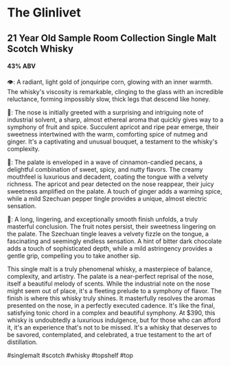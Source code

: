 
# The Glinlivet
## 21 Year Old Sample Room Collection Single Malt Scotch Whisky
#### 43% ABV
👁: A radiant, light gold of jonquiripe corn, glowing with an inner warmth. The whisky's viscosity is remarkable, clinging to the glass with an incredible reluctance, forming impossibly slow, thick legs that descend like honey.

👃: The nose is initially greeted with a surprising and intriguing note of industrial solvent, a sharp, almost ethereal aroma that quickly gives way to a symphony of fruit and spice. Succulent apricot and ripe pear emerge, their sweetness intertwined with the warm, comforting spice of nutmeg and ginger. It's a captivating and unusual bouquet, a testament to the whisky's complexity.

👅: The palate is enveloped in a wave of cinnamon-candied pecans, a delightful combination of sweet, spicy, and nutty flavors. The creamy mouthfeel is luxurious and decadent, coating the tongue with a velvety richness. The apricot and pear detected on the nose reappear, their juicy sweetness amplified on the palate. A touch of ginger adds a warming spice, while a mild Szechuan pepper tingle provides a unique, almost electric sensation.

🏁: A long, lingering, and exceptionally smooth finish unfolds, a truly masterful conclusion. The fruit notes persist, their sweetness lingering on the palate. The Szechuan tingle leaves a velvety fizzle on the tongue, a fascinating and seemingly endless sensation. A hint of bitter dark chocolate adds a touch of sophisticated depth, while a mild astringency provides a gentle grip, compelling you to take another sip.

This single malt is a truly phenomenal whisky, a masterpiece of balance, complexity, and artistry. The palate is a near-perfect reprisal of the nose, itself a beautiful melody of scents. While the industrial note on the nose might seem out of place, it's a fleeting prelude to a symphony of flavor. The finish is where this whisky truly shines. It masterfully resolves the aromas presented on the nose, in a perfectly executed cadence. It's like the final, satisfying tonic chord in a complex and beautiful symphony. At $390, this whisky is undoubtedly a luxurious indulgence, but for those who can afford it, it's an experience that's not to be missed. It's a whisky that deserves to be savored, contemplated, and celebrated, a true testament to the art of distillation.

#singlemalt #scotch #whisky #topshelf #top 